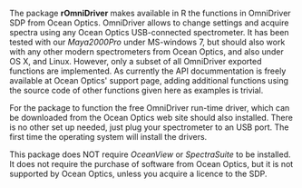 The package **rOmniDriver** makes available in R the functions in OmniDriver SDP from Ocean Optics. OmniDriver allows to change settings and acquire spectra using any Ocean Optics USB-connected spectrometer. It has been tested with our _Maya2000Pro_ under MS-windows 7, but should also work with any other modern spectrometers from Ocean Optics, and also under OS X, and Linux. However, only a subset of all OmniDriver exported functions are implemented. As currently the API docummentation is freely available at Ocean Optics' support page, adding additional functions using the source code of other functions given here as examples is trivial.

For the package to function the free OmniDriver run-time driver, which can be downloaded from the Ocean Optics web site should also installed. There is no other set up needed, just plug your spectrometer to an USB port. The first time the operating system will install the drivers.

This package does NOT require _OceanView_ or _SpectraSuite_ to be installed. It does not require the purchase of software from Ocean Optics, but it is not supported by Ocean Optics, unless you acquire a licence to the SDP.

